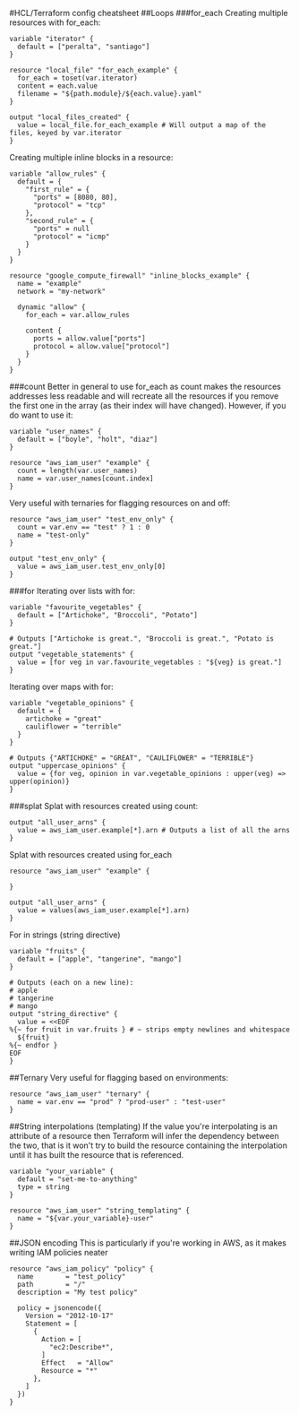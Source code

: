 #HCL/Terraform config cheatsheet
##Loops
###for_each
Creating multiple resources with for_each:
```
variable "iterator" {
  default = ["peralta", "santiago"]
}

resource "local_file" "for_each_example" {
  for_each = toset(var.iterator)
  content = each.value
  filename = "${path.module}/${each.value}.yaml"
}

output "local_files_created" {
  value = local_file.for_each_example # Will output a map of the files, keyed by var.iterator
}

```
Creating multiple inline blocks in a resource:
```
variable "allow_rules" {
  default = {
    "first_rule" = {
      "ports" = [8080, 80],
      "protocol" = "tcp"
    },
    "second_rule" = {
      "ports" = null
      "protocol" = "icmp"
    }
  }
}

resource "google_compute_firewall" "inline_blocks_example" {
  name = "example"
  network = "my-network"

  dynamic "allow" {
    for_each = var.allow_rules

    content {
      ports = allow.value["ports"]
      protocol = allow.value["protocol"]
    }
  }
}

```
###count
Better in general to use for_each as count makes the resources addresses less readable and will recreate all the resources if you remove the first one in the array (as their index will have changed). However, if you do want to use it:
```
variable "user_names" {
  default = ["boyle", "holt", "diaz"]
}

resource "aws_iam_user" "example" {
  count = length(var.user_names)
  name = var.user_names[count.index]
}

```
Very useful with ternaries for flagging resources on and off:
```
resource "aws_iam_user" "test_env_only" {
  count = var.env == "test" ? 1 : 0
  name = "test-only"
}

output "test_env_only" {
  value = aws_iam_user.test_env_only[0]
}

```
###for
Iterating over lists with for:
```
variable "favourite_vegetables" {
  default = ["Artichoke", "Broccoli", "Potato"]
}

# Outputs ["Artichoke is great.", "Broccoli is great.", "Potato is great."]
output "vegetable_statements" {
  value = [for veg in var.favourite_vegetables : "${veg} is great."]
}

```
Iterating over maps with for:
```
variable "vegetable_opinions" {
  default = {
    artichoke = "great"
    cauliflower = "terrible"
  }
}

# Outputs {"ARTICHOKE" = "GREAT", "CAULIFLOWER" = "TERRIBLE"}
output "uppercase_opinions" {
  value = {for veg, opinion in var.vegetable_opinions : upper(veg) => upper(opinion)}
}

```
###splat
Splat with resources created using count:
```
output "all_user_arns" {
  value = aws_iam_user.example[*].arn # Outputs a list of all the arns
}

```
Splat with resources created using for_each
```
resource "aws_iam_user" "example" {

}

output "all_user_arns" {
  value = values(aws_iam_user.example[*].arn)
}

```
For in strings (string directive)
```
variable "fruits" {
  default = ["apple", "tangerine", "mango"]
}

# Outputs (each on a new line):
# apple
# tangerine
# mango
output "string_directive" {
  value = <<EOF
%{~ for fruit in var.fruits } # ~ strips empty newlines and whitespace
  ${fruit}
%{~ endfor }
EOF
}

```
##Ternary
Very useful for flagging based on environments:
```
resource "aws_iam_user" "ternary" {
  name = var.env == "prod" ? "prod-user" : "test-user"
}

```
##String interpolations (templating)
If the value you're interpolating is an attribute of a resource then Terraform will infer the dependency between the two, that is it won't try to build the resource containing the interpolation until it has built the resource that is referenced.
```
variable "your_variable" {
  default = "set-me-to-anything"
  type = string
}

resource "aws_iam_user" "string_templating" {
  name = "${var.your_variable}-user"
}

```
##JSON encoding
This is particularly if you're working in AWS, as it makes writing IAM policies neater
```
resource "aws_iam_policy" "policy" {
  name        = "test_policy"
  path        = "/"
  description = "My test policy"

  policy = jsonencode({
    Version = "2012-10-17"
    Statement = [
      {
        Action = [
          "ec2:Describe*",
        ]
        Effect   = "Allow"
        Resource = "*"
      },
    ]
  })
}

```
